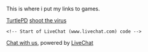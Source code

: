 <!doctype html>
<html lang="en">
  <head>
    <meta charset="utf-8">
    <title>Hace00700Games</title>
  </head>
  <body>
<p>
  This is where i put my links to games.</p>
    <a href="https://hace00700alt.pencilcode.net/home/TurtlePolice">TurtlePD</a>
    <a href="https://discdamoose-on-twitter.itch.io/coronavirrus-shootin-game">shoot the virus</a>
    
    <!-- Start of LiveChat (www.livechat.com) code -->
<script>
    window.__lc = window.__lc || {};
    window.__lc.license = 14279670;
    ;(function(n,t,c){function i(n){return e._h?e._h.apply(null,n):e._q.push(n)}var e={_q:[],_h:null,_v:"2.0",on:function(){i(["on",c.call(arguments)])},once:function(){i(["once",c.call(arguments)])},off:function(){i(["off",c.call(arguments)])},get:function(){if(!e._h)throw new Error("[LiveChatWidget] You can't use getters before load.");return i(["get",c.call(arguments)])},call:function(){i(["call",c.call(arguments)])},init:function(){var n=t.createElement("script");n.async=!0,n.type="text/javascript",n.src="https://cdn.livechatinc.com/tracking.js",t.head.appendChild(n)}};!n.__lc.asyncInit&&e.init(),n.LiveChatWidget=n.LiveChatWidget||e}(window,document,[].slice))
</script>
<noscript><a href="https://www.livechat.com/chat-with/14279670/" rel="nofollow">Chat with us</a>, powered by <a href="https://www.livechat.com/?welcome" rel="noopener nofollow" target="_blank">LiveChat</a></noscript>
<!-- End of LiveChat code -->
  </body>
</html>
